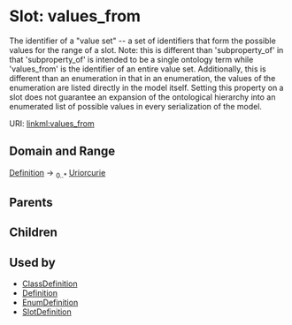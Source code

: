 
# Slot: values_from


The identifier of a "value set" -- a set of identifiers that form the possible values for the range of a slot. Note: this is different than 'subproperty_of' in that 'subproperty_of' is intended to be a single ontology term while 'values_from' is the identifier of an entire value set.  Additionally, this is different than an enumeration in that in an enumeration, the values of the enumeration are listed directly in the model itself. Setting this property on a slot does not guarantee an expansion of the ontological hierarchy into an enumerated list of possible values in every serialization of the model.

URI: [linkml:values_from](https://w3id.org/linkml/values_from)


## Domain and Range

[Definition](Definition.md) &#8594;  <sub>0..\*</sub> [Uriorcurie](types/Uriorcurie.md)

## Parents


## Children


## Used by

 * [ClassDefinition](ClassDefinition.md)
 * [Definition](Definition.md)
 * [EnumDefinition](EnumDefinition.md)
 * [SlotDefinition](SlotDefinition.md)
